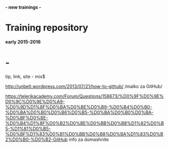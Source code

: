 #### - new trainings -
# Training repository  
    
#### early 2015-2016
# -
tip, link, site - mix$

http://unbelt.wordpress.com/2013/07/21/how-to-github/
  /malko za GitHub/

https://telerikacademy.com/Forum/Questions/158673/%D0%9F%D0%9E%D0%9C%D0%9E%D0%A9-%D0%9D%D1%8F%D0%BA%D0%BE%D0%B9-%D0%B4%D0%B0-%D0%BA%D0%B0%D0%B6%D0%B5-%D0%BA%D0%B0%D0%BA-%D0%BF%D0%BE-%D0%B4%D1%8F%D0%B2%D0%BE%D0%BB%D0%B8%D1%82%D0%B5-%D1%81%D0%B5-%D0%BF%D1%83%D0%B1%D0%BB%D0%B8%D0%BA%D1%83%D0%B2%D0%B0-%D0%B2-GitHub
info za domashnite

